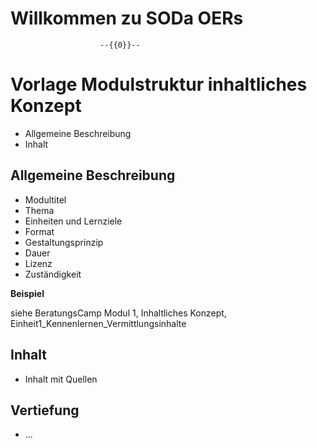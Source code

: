 <!--

author: Canan Hastik  und Gudrun Schwenk
email:    
version:  v1
language: DE

icon:     https://raw.githubusercontent.com/chastik/Beratung_Dateityp_Bild/refs/heads/main/SODa-Logo_full.svg

link:     https://github.com/chastik/Spielplatz/blob/main/soda.css

comment:  WissKi SODA OERs

-->

  Willkommen zu SODa OERs 
==========================

                        --{{0}}--

# Vorlage Modulstruktur inhaltliches Konzept

- Allgemeine Beschreibung
- Inhalt

## Allgemeine Beschreibung

- Modultitel
- Thema
- Einheiten und Lernziele
- Format
- Gestaltungsprinzip
- Dauer
- Lizenz
- Zuständigkeit

__Beispiel__

siehe BeratungsCamp Modul 1, Inhaltliches Konzept, Einheit1_Kennenlernen_Vermittlungsinhalte


## Inhalt

- Inhalt mit Quellen	
		
															
## Vertiefung

- ...